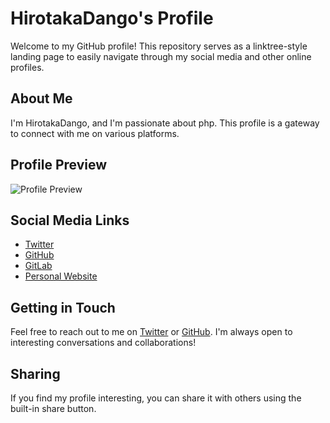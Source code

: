 # HirotakaDango's Profile

Welcome to my GitHub profile! This repository serves as a linktree-style landing page to easily navigate through my social media and other online profiles.

## About Me

I'm HirotakaDango, and I'm passionate about php. This profile is a gateway to connect with me on various platforms.

## Profile Preview

![Profile Preview](https://pbs.twimg.com/profile_images/1473795618141192192/YgVfO4cO_400x400.jpg)

## Social Media Links

- [Twitter](https://twitter.com/r89dango)
- [GitHub](https://github.com/HirotakaDango)
- [GitLab](https://gitlab.com/HirotakaDango)
- [Personal Website](https://hirotakadango.github.io/profile/)

## Getting in Touch

Feel free to reach out to me on [Twitter](https://twitter.com/r89dango) or [GitHub](https://github.com/HirotakaDango). I'm always open to interesting conversations and collaborations!

## Sharing

If you find my profile interesting, you can share it with others using the built-in share button.

